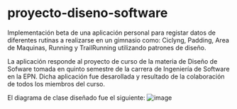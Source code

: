 # proyecto-diseno-software

Implementación beta de una aplicación personal para registar datos de diferentes rutinas a realizarse en un gimnasio como: Ciclyng, Padding, Area de Maquinas, Running y TrailRunning utilizando patrones de diseño.

La aplicación responde al proyecto de curso de la materia de Diseño de Sofware tomada en quinto semestre de la carrera de Ingeniería de Software en la EPN. Dicha aplicación fue desarollada y resultado de la colaboración de todos los miembros del curso.

El diagrama de clase diseñado fue el siguiente:
![image](https://user-images.githubusercontent.com/43351303/190930101-7d003646-f515-4b5a-aece-2cddf983d1cd.png)
